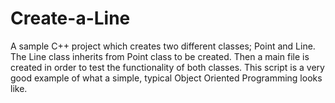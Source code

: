 # Create-a-Line
A sample C++ project which creates two different classes; Point and Line. The Line class inherits from Point class to be created. Then a main file is created in order to test the functionality of both classes. This script is a very good example of what a simple, typical Object Oriented Programming looks like.
